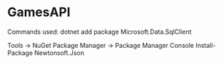 # GamesAPI

Commands used:
dotnet add package Microsoft.Data.SqlClient

Tools -> NuGet Package Manager -> Package Manager Console
Install-Package Newtonsoft.Json